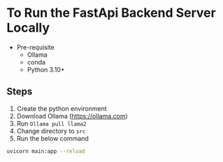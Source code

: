 # To Run the FastApi Backend Server Locally

- Pre-requisite
    - Ollama
    - conda
    - Python 3.10+

## Steps

1. Create the python environment
2. Download Ollama (https://ollama.com)
3. Run ```Ollama pull llama2```
4. Change directory to ```src```
5. Run the below command
```bash
uvicorn main:app --reload
```
